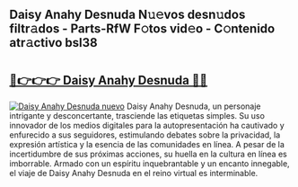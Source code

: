 ## Daisy Anahy Desnuda N𝚞𝚎vos desn𝚞dos filtr𝚊dos - Parts-RfW F𝚘tos vid𝚎o - C𝚘ntenido atr𝚊ctivo bsl38

# <h2><a href="http://mbar3es.tromn.icu/?c=Daisy+Anahy+Desnuda">🔗👉👉👉 Daisy Anahy Desnuda 🔗🔗</a></h2>

[![Daisy Anahy Desnuda nuevo](https://i.imgur.com/pEAQMta.gif)](http://mbar3es.tromn.icu/?c=Daisy+Anahy+Desnuda)
Daisy Anahy Desnuda, un personaje intrigante y desconcertante, trasciende las etiquetas simples. Su uso innovador de los medios digitales para la autopresentación ha cautivado y enfurecido a sus seguidores, estimulando debates sobre la privacidad, la expresión artística y la esencia de las comunidades en línea. A pesar de la incertidumbre de sus próximas acciones, su huella en la cultura en línea es imborrable. Armado con un espíritu inquebrantable y un encanto innegable, el viaje de Daisy Anahy Desnuda en el reino virtual es interminable.
